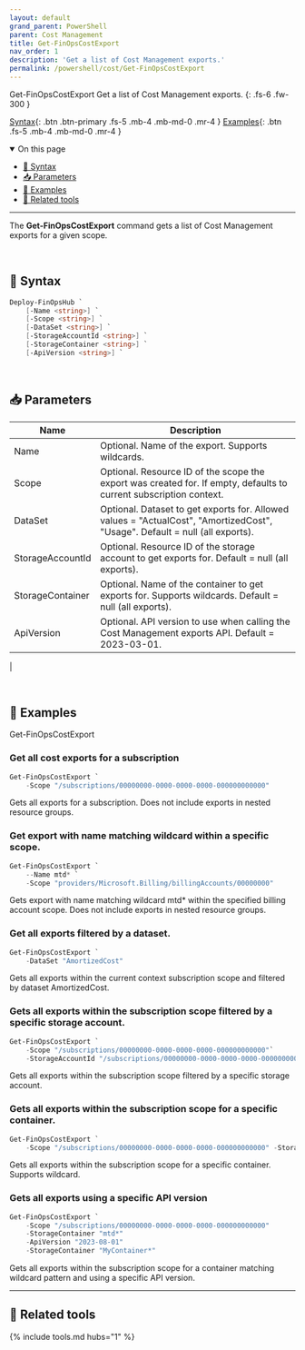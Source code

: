 ```yaml
---
layout: default
grand_parent: PowerShell
parent: Cost Management
title: Get-FinOpsCostExport
nav_order: 1
description: 'Get a list of Cost Management exports.'
permalink: /powershell/cost/Get-FinOpsCostExport
---
```


<span class="fs-9 d-block mb-4">Get-FinOpsCostExport</span>
Get a list of Cost Management exports.
{: .fs-6 .fw-300 }

[Syntax](#-syntax){: .btn .btn-primary .fs-5 .mb-4 .mb-md-0 .mr-4 }
[Examples](#-examples){: .btn .fs-5 .mb-4 .mb-md-0 .mr-4 }

<details open markdown="1">
   <summary class="fs-2 text-uppercase">On this page</summary>

- [🧮 Syntax](#-syntax)
- [📥 Parameters](#-parameters)
- [🌟 Examples](#-examples)
- [🧰 Related tools](#-related-tools)

</details>

---

The **Get-FinOpsCostExport** command gets a list of Cost Management exports for a given scope.

<br>

## 🧮 Syntax

```powershell
Deploy-FinOpsHub `
    [-Name <string>] `
    [-Scope <string>] `
    [-DataSet <string>] `
    [-StorageAccountId <string>] `
    [-StorageContainer <string>] `
    [-ApiVersion <string>] `
```

<br>

## 📥 Parameters

| Name          | Description                                                                                                                                                                          |
| ------------- | ------------------------------------------------------------------------------------------------------------------------------------------------------------------------------------ |
| Name          | Optional. Name of the export. Supports wildcards.                                                                                                                                           |
| Scope | Optional. Resource ID of the scope the export was created for. If empty, defaults to current subscription context.                                                                      |
| DataSet      | Optional. Dataset to get exports for. Allowed values = "ActualCost", "AmortizedCost", "Usage". Default = null (all exports).                                                                                                                  |
| StorageAccountId       | Optional. Resource ID of the storage account to get exports for. Default = null (all exports).                                                                                           |
| StorageContainer       |  Optional. Name of the container to get exports for. Supports wildcards. Default = null (all exports).                                                                     |
| ApiVersion    | Optional. API version to use when calling the Cost Management exports API. Default = 2023-03-01. |
|

<br>

## 🌟 Examples

Get-FinOpsCostExport 



### Get all cost exports for a subscription

```powershell
Get-FinOpsCostExport `
    -Scope "/subscriptions/00000000-0000-0000-0000-000000000000" 
```

Gets all exports for a subscription. Does not include exports in nested resource groups.

### Get export with name matching wildcard within a specific scope.

```powershell
Get-FinOpsCostExport `
    --Name mtd* `
    -Scope "providers/Microsoft.Billing/billingAccounts/00000000" 
```

Gets export with name matching wildcard mtd* within the specified billing account scope. Does not include exports in nested resource groups.

### Get all exports filtered by a dataset.

```powershell
Get-FinOpsCostExport `
    -DataSet "AmortizedCost"
```

Gets all exports within the current context subscription scope and filtered by dataset AmortizedCost.

### Gets all exports within the subscription scope filtered by a specific storage account.

```powershell
Get-FinOpsCostExport `
    -Scope "/subscriptions/00000000-0000-0000-0000-000000000000"`
    -StorageAccountId "/subscriptions/00000000-0000-0000-0000-000000000000/resourceGroups/MyResourceGroup/providers/Microsoft.Storage/storageAccounts/MyStorageAccount" 
```

Gets all exports within the subscription scope filtered by a specific storage account.

### Gets all exports within the subscription scope for a specific container.

```powershell
Get-FinOpsCostExport `
    -Scope "/subscriptions/00000000-0000-0000-0000-000000000000" -StorageContainer "MyContainer*"
```

Gets all exports within the subscription scope for a specific container. Supports wildcard.

### Gets all exports using a specific API version

```powershell
Get-FinOpsCostExport `
    -Scope "/subscriptions/00000000-0000-0000-0000-000000000000" 
    -StorageContainer "mtd*"
    -ApiVersion "2023-08-01"
    -StorageContainer "MyContainer*"
```

Gets all exports within the subscription scope for a container matching wildcard pattern and using a specific API version.
<br>

---

## 🧰 Related tools

{% include tools.md hubs="1" %}

<br>
